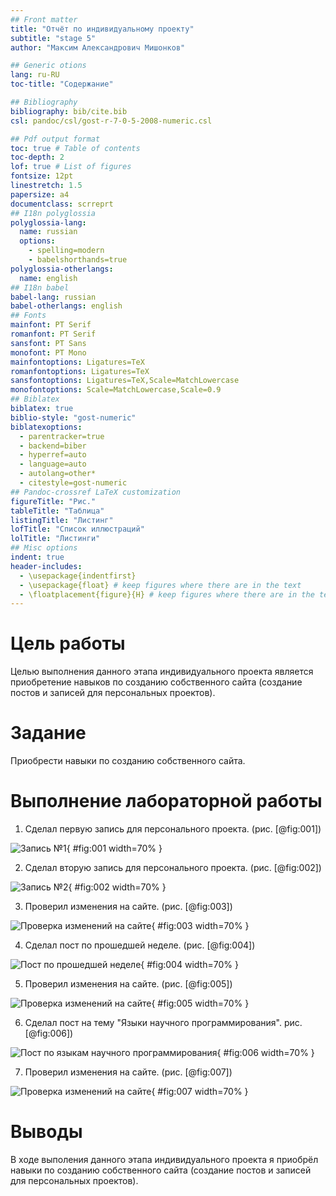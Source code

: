 ```yaml
---
## Front matter
title: "Отчёт по индивидуальному проекту"
subtitle: "stage 5"
author: "Максим Александрович Мишонков"

## Generic otions
lang: ru-RU
toc-title: "Содержание"

## Bibliography
bibliography: bib/cite.bib
csl: pandoc/csl/gost-r-7-0-5-2008-numeric.csl

## Pdf output format
toc: true # Table of contents
toc-depth: 2
lof: true # List of figures
fontsize: 12pt
linestretch: 1.5
papersize: a4
documentclass: scrreprt
## I18n polyglossia
polyglossia-lang:
  name: russian
  options:
	- spelling=modern
	- babelshorthands=true
polyglossia-otherlangs:
  name: english
## I18n babel
babel-lang: russian
babel-otherlangs: english
## Fonts
mainfont: PT Serif
romanfont: PT Serif
sansfont: PT Sans
monofont: PT Mono
mainfontoptions: Ligatures=TeX
romanfontoptions: Ligatures=TeX
sansfontoptions: Ligatures=TeX,Scale=MatchLowercase
monofontoptions: Scale=MatchLowercase,Scale=0.9
## Biblatex
biblatex: true
biblio-style: "gost-numeric"
biblatexoptions:
  - parentracker=true
  - backend=biber
  - hyperref=auto
  - language=auto
  - autolang=other*
  - citestyle=gost-numeric
## Pandoc-crossref LaTeX customization
figureTitle: "Рис."
tableTitle: "Таблица"
listingTitle: "Листинг"
lofTitle: "Список иллюстраций"
lolTitle: "Листинги"
## Misc options
indent: true
header-includes:
  - \usepackage{indentfirst}
  - \usepackage{float} # keep figures where there are in the text
  - \floatplacement{figure}{H} # keep figures where there are in the text
---
```


# Цель работы

Целью выполнения данного этапа индивидуального проекта является приобретение навыков по созданию собственного сайта (создание постов и записей для персональных проектов).

# Задание

Приобрести навыки по созданию собственного сайта.

# Выполнение лабораторной работы

1. Сделал первую запись для персонального проекта. (рис. [@fig:001])

![Запись №1](image/Рис.1.png){ #fig:001 width=70% }

2. Сделал вторую запись для персонального проекта. (рис. [@fig:002])

![Запись №2](image/Рис.2.png){ #fig:002 width=70% }

3. Проверил изменения на сайте. (рис. [@fig:003])

![Проверка изменений на сайте](image/Рис.3.png){ #fig:003 width=70% }

4. Сделал пост по прошедшей неделе. (рис. [@fig:004])

![Пост по прошедшей неделе](image/Рис.4.png){ #fig:004 width=70% }

5. Проверил изменения на сайте. (рис. [@fig:005])

![Проверка изменений на сайте](image/Рис.5.png){ #fig:005 width=70% }

6. Сделал пост на тему "Языки научного программирования". рис. [@fig:006])

![Пост по языкам научного программирования](image/Рис.6.png){ #fig:006 width=70% }

7. Проверил изменения на сайте. (рис. [@fig:007])

![Проверка изменений на сайте](image/Рис.7.png){ #fig:007 width=70% }

# Выводы

В ходе выполения данного этапа индивидуального проекта я приобрёл навыки по созданию собственного сайта (создание постов и записей для персональных проектов).


